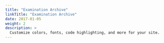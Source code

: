 ```yaml
---
title: "Examination Archive"
linkTitle: "Examination Archive"
date: 2017-01-05
weight: 2
description: >
  Customize colors, fonts, code highlighting, and more for your site.
---
```


